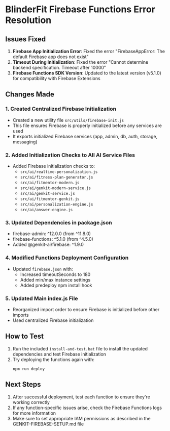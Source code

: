 # BlinderFit Firebase Functions Error Resolution

## Issues Fixed

1. **Firebase App Initialization Error**: Fixed the error "FirebaseAppError: The default Firebase app does not exist"
2. **Timeout During Initialization**: Fixed the error "Cannot determine backend specification. Timeout after 10000"
3. **Firebase Functions SDK Version**: Updated to the latest version (v5.1.0) for compatibility with Firebase Extensions

## Changes Made

### 1. Created Centralized Firebase Initialization
- Created a new utility file `src/utils/firebase-init.js`
- This file ensures Firebase is properly initialized before any services are used
- It exports initialized Firebase services (app, admin, db, auth, storage, messaging)

### 2. Added Initialization Checks to All AI Service Files
- Added Firebase initialization checks to:
  - `src/ai/realtime-personalization.js`
  - `src/ai/fitness-plan-generator.js`
  - `src/ai/fitmentor-modern.js`
  - `src/ai/genkit-modern-service.js`
  - `src/ai/genkit-service.js`
  - `src/ai/fitmentor-genkit.js`
  - `src/ai/personalization-engine.js`
  - `src/ai/answer-engine.js`

### 3. Updated Dependencies in package.json
- firebase-admin: ^12.0.0 (from ^11.8.0)
- firebase-functions: ^5.1.0 (from ^4.5.0)
- Added @genkit-ai/firebase: ^1.9.0

### 4. Modified Functions Deployment Configuration
- Updated `firebase.json` with:
  - Increased timeoutSeconds to 180
  - Added min/max instance settings
  - Added predeploy npm install hook

### 5. Updated Main index.js File
- Reorganized import order to ensure Firebase is initialized before other imports
- Used centralized Firebase initialization

## How to Test

1. Run the included `install-and-test.bat` file to install the updated dependencies and test Firebase initialization
2. Try deploying the functions again with:
   ```
   npm run deploy
   ```

## Next Steps

1. After successful deployment, test each function to ensure they're working correctly
2. If any function-specific issues arise, check the Firebase Functions logs for more information
3. Make sure to set appropriate IAM permissions as described in the GENKIT-FIREBASE-SETUP.md file
